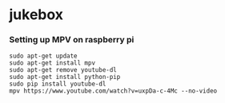 # jukebox

### Setting up MPV on raspberry pi

```
sudo apt-get update
sudo apt-get install mpv
sudo apt-get remove youtube-dl
sudo apt-get install python-pip
sudo pip install youtube-dl
mpv https://www.youtube.com/watch?v=uxpDa-c-4Mc --no-video
```
